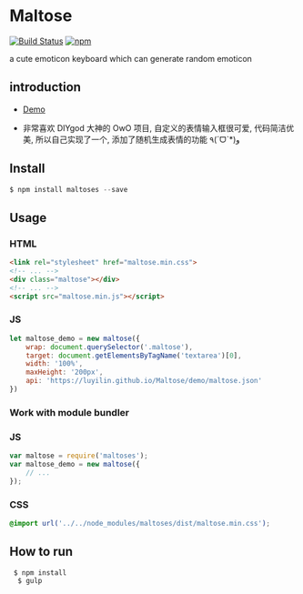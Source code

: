 # Maltose

[![Build Status](https://travis-ci.org/luyilin/Maltose.svg?branch=master)](https://travis-ci.org/luyilin/Maltose)
[![npm](https://img.shields.io/npm/dm/maltoses.svg)](https://github.com/luyilin/Maltose)

a cute emoticon keyboard which can generate random emoticon

## introduction

* [Demo](https://luyilin.github.io/Maltose/demo/)

* 非常喜欢 DIYgod 大神的 OwO 项目, 自定义的表情输入框很可爱, 代码简洁优美, 所以自己实现了一个, 添加了随机生成表情的功能 ٩(ˊᗜˋ*)و



## Install

```js
$ npm install maltoses --save
```

## Usage

### HTML

```html
<link rel="stylesheet" href="maltose.min.css">
<!-- ... -->
<div class="maltose"></div>
<!-- ... -->
<script src="maltose.min.js"></script>
```

### JS

```js
let maltose_demo = new maltose({
    wrap: document.querySelector('.maltose'),
    target: document.getElementsByTagName('textarea')[0],
    width: '100%',
    maxHeight: '200px',
    api: 'https://luyilin.github.io/Maltose/demo/maltose.json'
})
```

### Work with module bundler

### JS

```js
var maltose = require('maltoses');
var maltose_demo = new maltose({
    // ...
});
```

### CSS

```css
@import url('../../node_modules/maltoses/dist/maltose.min.css');
```

## How to run  

```
 $ npm install
  $ gulp 
```